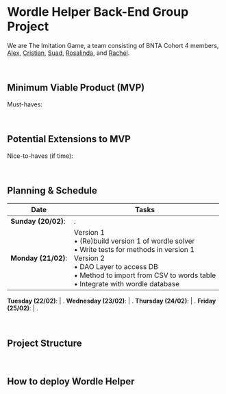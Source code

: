 # Wordle Helper Back-End Group Project

We are The Imitation Game, a team consisting of BNTA Cohort 4 members, [Alex](), [Cristian](), [Suad](), [Rosalinda](), and [Rachel]().

<!-- What we've created, what inspired it -->

<!-- Include Tech Stack - how client-side was built -->

<br>

## Minimum Viable Product (MVP)

Must-haves:

<!-- bullet points
* 
-->

<br>

## Potential Extensions to MVP

Nice-to-haves (if time):

<!-- bullet points
* 
-->

<br>

## Planning & Schedule

Date  | Tasks
------------- | -------------
**Sunday (20/02)**: | .
**Monday (21/02)**: |Version 1 <br> • (Re)build version 1 of wordle solver <br> • Write tests for methods in version 1 <br> Version 2 <br> • DAO Layer to access DB  <br> • Method to import from CSV to words table <br> • Integrate with wordle database



**Tuesday (22/02)**:  | .
**Wednesday (23/02)**: | .
**Thursday (24/02)**:  | .
**Friday (25/02)**: | .

<br>

## Project Structure

<br>

## How to deploy Wordle Helper

<br>

<!-- ## Future improvements? -->






